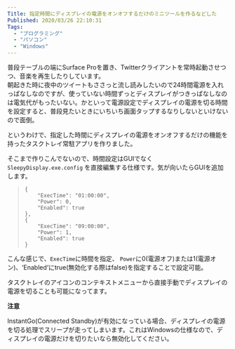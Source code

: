 ```yaml
---
Title: 指定時間にディスプレイの電源をオンオフするだけのミニツールを作るなどした
Published: 2020/03/26 22:10:31
Tags:
  - "プログラミング"
  - "パソコン"
  - "Windows"
---
```

普段テーブルの端にSurface Proを置き、Twitterクライアントを常時起動させつつ、音楽を再生したりしています。  
朝起きた時に夜中のツイートもささっと流し読みしたいので24時間電源を入れっぱなしなのですが、使っていない時間ずっとディスプレイがつきっぱなしなのは電気代がもったいない。かといって電源設定でディスプレイの電源を切る時間を設定すると、普段見たいときにいちいち画面タップするなりしないといけないので面倒。  

というわけで、指定した時間にディスプレイの電源をオンオフするだけの機能を持ったタスクトレイ常駐アプリを作りました。  

<?# OEmbed "https://github.com/Ovis/SleepyDisplay/" /?>



そこまで作りこんでないので、時間設定はGUIでなく `SleepyDisplay.exe.config` を直接編集する仕様です。気が向いたらGUIを追加します。  

>     {
>         "ExecTime": "01:00:00",
>         "Power": 0,
>         "Enabled": true
>     },
>     {
>         "ExecTime": "09:00:00",
>         "Power": 1,
>         "Enabled": true
>     }

こんな感じで、`ExecTime`に時間を指定、 `Power`に0(電源オフ)または1(電源オン)、‘Enabled‘にtrue(無効化する際はfalse)を指定することで設定可能。

タスクトレイのアイコンのコンテキストメニューから直接手動でディスプレイの電源を切ることも可能になってます。

<b>注意</b>  

InstantGo(Connected Standby)が有効になっている場合、ディスプレイの電源を切る処理でスリープが走ってしまいます。これはWindowsの仕様なので、ディスプレイの電源だけを切りたいなら無効化してください。